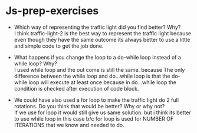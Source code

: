 # Js-prep-exercises

<!-- UL -->

- Which way of representing the traffic light did you find better? Why? </br>
  I think traffic-light-2 is the best way to represent the traffic light because even though they have the same outcome its always better to use a little and simple code to get the job done.
- What happens if you change the loop to a do-while loop instead of a while loop? Why? </br>
  I used while loop and the out come is still the same. because The only difference between the while loop and do...while loop is that the do-while loop will execute at least once because in do...while loop the condition is checked after execution of code block.

- We could have also used a for loop to make the traffic light do 2 full rotations. Do you think that would be better? Why or why not? </br>
  If we use for loop it would still give us same solution. but i think its better to use while loop in this case b/c for loop is used for NUMBER OF ITERATIONS that we know and needed to do.
